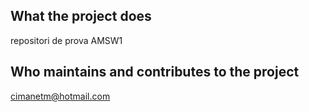 ## What the project does
repositori de prova AMSW1
## Who maintains and contributes to the project
cimanetm@hotmail.com
